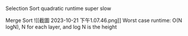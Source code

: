 
Selection Sort
quadratic runtime
super slow

Merge Sort
![[截圖 2023-10-21 下午1.07.46.png]]
Worst case runtime: O(N logN), N for each layer, and log N is the height